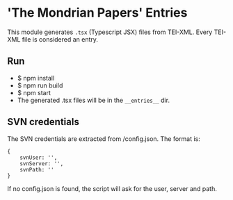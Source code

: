 # 'The Mondrian Papers' Entries

This module generates `.tsx` (Typescript JSX) files from TEI-XML. Every TEI-XML file is considered an entry.

## Run
- $ npm install <!-- install dependencies -->
- $ npm run build <!-- build TypeScript to JavaScript -->
- $ npm start <!-- Generate .tsx files -->
- The generated .tsx files will be in the `__entries__` dir.

## SVN credentials
The SVN credentials are extracted from <mondrian-entries>/config.json. The format is:
```
{
	svnUser: '',
	svnServer: '',
	svnPath: ''
}
```
If no config.json is found, the script will ask for the user, server and path.

